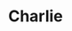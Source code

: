 ---
title: "Charlie"
layout: photo-post
categories:
  - Photos
image: http://files.claycarson.net/photos/2014-09-17-charlie.jpg
---